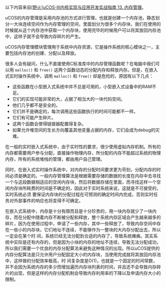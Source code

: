 以下内容来自[[野火]uCOS-III内核实现与应用开发实战指南 13. 内存管理](https://doc.embedfire.com/rtos/ucos/i.mx_rt1052/zh/latest/zero_to_one/section25.html)。

uCOS的内存管理是采用内存池的方式进行管理，也就是创建一个内存池，静态划分一大块连续空间作为内存管理的空间，里面划分为很多个内存块，我们在使用的时候就从这个内存池中获取一个内存块，使用完毕的时候用户可以将其放回内存池中，这样子就不会导致内存碎片的产生。

uCOS内存管理模块管理用于系统中内存资源，它是操作系统的核心模块之一，主要包括内存池的创建、分配以及释放。

很多人会有疑问，什么不直接使用C标准库中的内存管理函数呢？在电脑中我们可以用 `malloc()` 和 `free()` 这两个函数动态的分配内存和释放内存。但是，在嵌入式实时操作系统中，调用 `malloc()` 和 `free()` 却是危险的，原因有以下几点：

- 这些函数在小型嵌入式系统中并不总是可用的，小型嵌入式设备中的RAM不足。
- 它们的实现可能非常的大，占据了相当大的一块代码空间。
- 他们几乎都不是安全的。
- 它们并不是确定的，每次调用这些函数执行的时间可能都不一样。
- 它们有可能产生碎片。
- 这两个函数会使得链接器配置得复杂。
- 如果允许堆空间的生长方向覆盖其他变量占据的内存，它们会成为debug的灾难。

在一般的实时嵌入式系统中，由于实时性的要求，很少使用虚拟内存机制。所有的内存都需要用户参与分配，直接操作物理内存，所分配的内存不能超过系统的物理内存，所有的系统堆栈的管理，都由用户自己管理。

同时，在嵌入式实时操作系统中，对内存的分配时间要求更为苛刻，分配内存的时间必须是确定的。一般内存管理算法是根据需要存储的数据的长度在内存中去寻找一个与这段数据相适应的空闲内存块，然后将数据存储在里面，而寻找这样一个空闲内存块所耗费的时间是不确定的，因此对于实时系统来说，这就是不可接受的，实时系统必须 要保证内存块的分配过程在可预测的确定时间内完成，否则实时任务对外部事件的响应也将变得不可确定。

在嵌入式系统中，内存是十分有限而且是十分珍贵的，用一块内存就少了一块内存，而在分配中随着内存不断被分配和释放，整个系统内存区域会产生越来越多的碎片，因为在使用过程中，申请了一些内存，其中一些释放了，导致内存空间中存在一些小的内存块，它们地址不连续，不能够作为一整块的大内存分配出去，所以一定会在某个时 间，系统已经无法分配到合适的内存了，导致系统瘫痪。其实系统中实际是还有内存的，但是因为小块的内存的地址不连续，导致无法分配成功，所以我们需要一个优良的内存分配算法来避免这种情况的出现。所以uCOS提供的内存分配算法是只允许用户分配固定大小的内存块，当使用完成就将其放回内存池中，这样做的分配效率极高，时 间复杂度是O(1)，也就是一个固定的时间常数，并不会因为系统内存的多少而增加遍历内存块列表的时间，并且还不会导致内存碎片的出现，但是这样的内存分配机制会导致内存利用率的下降以及申请内存大小的限制。